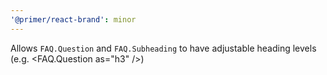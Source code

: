 ```yaml
---
'@primer/react-brand': minor
---
```


Allows `FAQ.Question` and `FAQ.Subheading` to have adjustable heading levels (e.g. <FAQ.Question as="h3" />)
